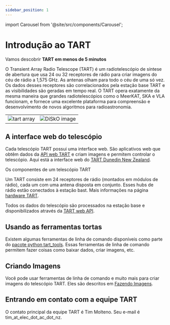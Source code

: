```yaml
---
sidebar_position: 1
---
```


import Carousel from '@site/src/components/Carousel';


# Introdução ao TART

Vamos descobrir **TART em menos de 5 minutos**

O Transient Array Radio Telescope (TART) é um radiotelescópio de síntese de abertura que usa 24 ou 32 receptores de rádio para criar imagens do céu de rádio a 1,575 GHz. As antenas olham para todo o céu de uma só vez. Os dados desses receptores são correlacionados pela estação base TART e as visibilidades são geradas em tempo real. O TART opera exatamente da mesma maneira que grandes radiotelescópios como o MeerKAT, SKA e VLA funcionam, e fornece uma excelente plataforma para compreensão e desenvolvimento de novos algoritmos para radioastronomia.

|       |      |
| ---   | ---- |
| ![tart array](pathname:///img/tart_array.jpg) | ![DiSkO image](pathname:///img/signal.svg) |


## A interface web do telescópio

Cada telescópio TART possui uma interface web. São aplicativos web que obtêm dados da [API web TART](./basics/tart-api) e criam imagens e permitem controlar o telescópio. Aqui está a interface web do [TART Dunedin New Zealand](https://tart.elec.ac.nz/signal/home).

Os componentes de um telescópio TART

Um TART consiste em 24 receptores de rádio (montados em módulos de rádio), cada um com uma antena disposta em conjunto. Esses hubs de rádio estão conectados à estação bast. Mais informações na página [hardware TART](./basics/hardware).

Todos os dados do telescópio são processados ​​na estação base e disponibilizados através da [TART web API](./basics/tart-api).

## Usando as ferramentas tortas

Existem algumas ferramentas de linha de comando disponíveis como parte do [pacote python tart_tools](https://github.com/tart-telescope/tart_modules). Essas ferramentas de linha de comando permitem fazer coisas como baixar dados, criar imagens, etc.

## Criando Imagens

Você pode usar ferramentas de linha de comando e muito mais para criar imagens do telescópio TART. Eles são descritos em [Fazendo Imagens](./basics/making-images).

## Entrando em contato com a equipe TART

O contato principal da equipe TART é Tim Molteno. Seu e-mail é tim_at_elec_dot_ac_dot_nz.

